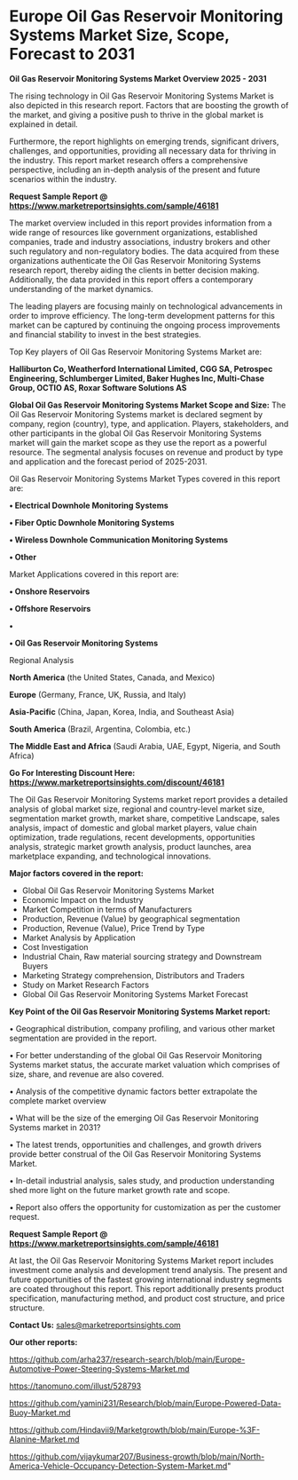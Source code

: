 # Europe Oil Gas Reservoir Monitoring Systems Market Size, Scope, Forecast to 2031

<Strong> Oil Gas Reservoir Monitoring Systems Market Overview 2025 - 2031</strong>

The rising technology in Oil Gas Reservoir Monitoring Systems Market is also depicted in this research report. Factors that are boosting the growth of the market, and giving a positive push to thrive in the global market is explained in detail.

Furthermore, the report highlights on emerging trends, significant drivers, challenges, and opportunities, providing all necessary data for thriving in the industry. This report market research offers a comprehensive perspective, including an in-depth analysis of the present and future scenarios within the industry.

<strong>Request Sample Report @ <a href=https://www.marketreportsinsights.com/sample/46181>https://www.marketreportsinsights.com/sample/46181</a></strong>

The market overview included in this report provides information from a wide range of resources like government organizations, established companies, trade and industry associations, industry brokers and other such regulatory and non-regulatory bodies. The data acquired from these organizations authenticate the Oil Gas Reservoir Monitoring Systems research report, thereby aiding the clients in better decision making. Additionally, the data provided in this report offers a contemporary understanding of the market dynamics.

The leading players are focusing mainly on technological advancements in order to improve efficiency. The long-term development patterns for this market can be captured by continuing the ongoing process improvements and financial stability to invest in the best strategies.

Top Key players of Oil Gas Reservoir Monitoring Systems Market are:

<strong>Halliburton Co, Weatherford International Limited, CGG SA, Petrospec Engineering, Schlumberger Limited, Baker Hughes Inc, Multi-Chase Group, OCTIO AS, Roxar Software Solutions AS</strong>

<strong><b>Global Oil Gas Reservoir Monitoring Systems Market Scope and Size:</b></strong>
The Oil Gas Reservoir Monitoring Systems market is declared segment by company, region (country), type, and application. Players, stakeholders, and other participants in the global Oil Gas Reservoir Monitoring Systems market will gain the market scope as they use the report as a powerful resource. The segmental analysis focuses on revenue and product by type and application and the forecast period of 2025-2031.

Oil Gas Reservoir Monitoring Systems Market Types covered in this report are:

<strong>•  Electrical Downhole Monitoring Systems

•  Fiber Optic Downhole Monitoring Systems

•  Wireless Downhole Communication Monitoring Systems

•  Other</strong>

Market Applications covered in this report are:

<strong>•  Onshore Reservoirs

•  Offshore Reservoirs

•  

•  Oil Gas Reservoir Monitoring Systems</strong> 

Regional Analysis

<strong>North America</strong> (the United States, Canada, and Mexico)

<strong>Europe</strong> (Germany, France, UK, Russia, and Italy)

<strong>Asia-Pacific</strong> (China, Japan, Korea, India, and Southeast Asia)

<strong>South America</strong> (Brazil, Argentina, Colombia, etc.)

<strong>The Middle East and Africa</strong> (Saudi Arabia, UAE, Egypt, Nigeria, and South Africa)

<strong>Go For Interesting Discount Here: <a href=https://www.marketreportsinsights.com/discount/46181>https://www.marketreportsinsights.com/discount/46181</a></strong>

The Oil Gas Reservoir Monitoring Systems market report provides a detailed analysis of global market size, regional and country-level market size, segmentation market growth, market share, competitive Landscape, sales analysis, impact of domestic and global market players, value chain optimization, trade regulations, recent developments, opportunities analysis, strategic market growth analysis, product launches, area marketplace expanding, and technological innovations.

<strong><b>Major factors covered in the report:</b></strong>
<ul>
  <li>Global Oil Gas Reservoir Monitoring Systems Market </li>
  <li>Economic Impact on the Industry</li>
  <li>Market Competition in terms of Manufacturers</li>
  <li>Production, Revenue (Value) by geographical segmentation</li>
  <li>Production, Revenue (Value), Price Trend by Type</li>
  <li>Market Analysis by Application</li>
  <li>Cost Investigation</li>
  <li>Industrial Chain, Raw material sourcing strategy and Downstream Buyers</li>
  <li>Marketing Strategy comprehension, Distributors and Traders</li>
  <li>Study on Market Research Factors</li>
  <li>Global Oil Gas Reservoir Monitoring Systems Market Forecast</li>
</ul>

<strong><b>Key Point of the Oil Gas Reservoir Monitoring Systems Market report:</b></strong>

• Geographical distribution, company profiling, and various other market segmentation are provided in the report.

• For better understanding of the global Oil Gas Reservoir Monitoring Systems market status, the accurate market valuation which comprises of size, share, and revenue are also covered.

• Analysis of the competitive dynamic factors better extrapolate the complete market overview

• What will be the size of the emerging Oil Gas Reservoir Monitoring Systems market in 2031?

• The latest trends, opportunities and challenges, and growth drivers provide better construal of the Oil Gas Reservoir Monitoring Systems Market.

• In-detail industrial analysis, sales study, and production understanding shed more light on the future market growth rate and scope.

• Report also offers the opportunity for customization as per the customer request.

<strong>Request Sample Report @ <a href=https://www.marketreportsinsights.com/sample/46181>https://www.marketreportsinsights.com/sample/46181</a></strong>

At last, the Oil Gas Reservoir Monitoring Systems Market report includes investment come analysis and development trend analysis. The present and future opportunities of the fastest growing international industry segments are coated throughout this report. This report additionally presents product specification, manufacturing method, and product cost structure, and price structure.

<strong>Contact Us:</strong>
sales@marketreportsinsights.com

<strong>Our other reports:</strong>

<a href=https://github.com/arha237/research-search/blob/main/Europe-Automotive-Power-Steering-Systems-Market.md>https://github.com/arha237/research-search/blob/main/Europe-Automotive-Power-Steering-Systems-Market.md</a>

<a href=https://tanomuno.com/illust/528793>https://tanomuno.com/illust/528793</a>

<a href=https://github.com/yamini231/Research/blob/main/Europe-Powered-Data-Buoy-Market.md>https://github.com/yamini231/Research/blob/main/Europe-Powered-Data-Buoy-Market.md</a>

<a href=https://github.com/Hindavii9/Marketgrowth/blob/main/Europe-%3F-Alanine-Market.md>https://github.com/Hindavii9/Marketgrowth/blob/main/Europe-%3F-Alanine-Market.md</a>

<a href=https://github.com/vijaykumar207/Business-growth/blob/main/North-America-Vehicle-Occupancy-Detection-System-Market.md>https://github.com/vijaykumar207/Business-growth/blob/main/North-America-Vehicle-Occupancy-Detection-System-Market.md</a>"
